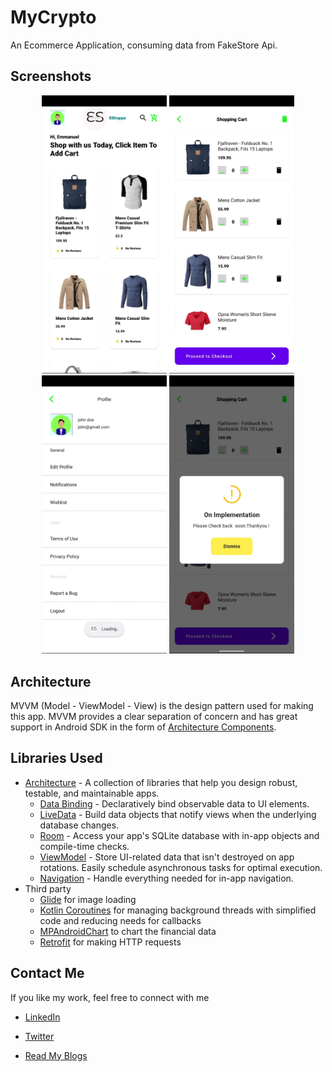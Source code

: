 # MyCrypto
An Ecommerce Application, consuming data from FakeStore Api.


## Screenshots

<p align="middle">
  <img width="200" src="https://github.com/Emmanuel-Rono/e-shoppa/blob/main/screenshots/eshoppa-home.jpg">
  <img width="200" src="https://github.com/Emmanuel-Rono/e-shoppa/blob/main/screenshots/eshoppa-cart.jpg">
  <img width="200" src="https://github.com/Emmanuel-Rono/e-shoppa/blob/main/screenshots/eshoppa-settings.jpg">
  <img width="200" src="https://github.com/Emmanuel-Rono/e-shoppa/blob/main/screenshots/eshoppa-popup.jpg">
</p>

## Architecture
MVVM (Model - ViewModel - View) is the design pattern used for making this app. 
MVVM provides a clear separation of concern and has great support in Android SDK in the form of [Architecture Components][1].

## Libraries Used

* [Architecture][1] - A collection of libraries that help you design robust, testable, and
  maintainable apps.
  * [Data Binding][2] - Declaratively bind observable data to UI elements.
  * [LiveData][3] - Build data objects that notify views when the underlying database changes.
  * [Room][4] - Access your app's SQLite database with in-app objects and compile-time checks.
  * [ViewModel][5] - Store UI-related data that isn't destroyed on app rotations. Easily schedule
     asynchronous tasks for optimal execution.
  * [Navigation][12] - Handle everything needed for in-app navigation.
* Third party
  * [Glide][7] for image loading
  * [Kotlin Coroutines][8] for managing background threads with simplified code and reducing needs for callbacks
  * [MPAndroidChart][9] to chart the financial data
  * [Retrofit][10] for making HTTP requests


[1]: https://developer.android.com/jetpack/arch/
[2]: https://developer.android.com/topic/libraries/data-binding/
[3]: https://developer.android.com/topic/libraries/architecture/livedata
[4]: https://developer.android.com/topic/libraries/architecture/room
[5]: https://developer.android.com/topic/libraries/architecture/viewmodel
[7]: https://bumptech.github.io/glide/
[8]: https://kotlinlang.org/docs/reference/coroutines-overview.html
[9]: https://github.com/PhilJay/MPAndroidChart
[10]: https://github.com/square/retrofit
[11]: https://developer.android.com/training/dependency-injection/hilt-android
[12]: https://developer.android.com/topic/libraries/architecture/navigation/
[13]: linkedin.com/in/emmanuel-rono-3154891a3/
[14]: twitter.com/Emmanuel__Rono
[15]: http://emmanuelrono.hashnode.dev/

## Contact Me 

If you like my work, feel free to connect with me

*  [LinkedIn][13]

*  [Twitter][14]

*  [Read My Blogs ][15]
